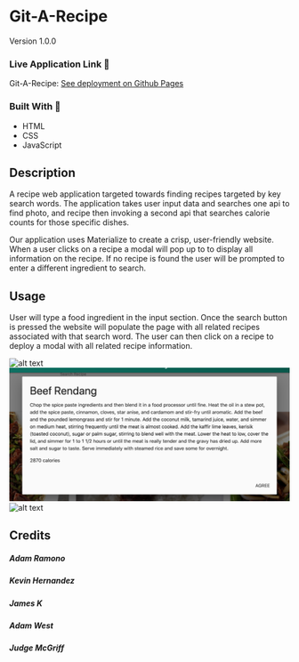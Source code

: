 
# Git-A-Recipe
Version 1.0.0

### Live Application Link 👀
Git-A-Recipe: [See deployment on Github Pages](https://adamromano89.github.io/recipe-app/)

### Built With 🧰
- HTML 
- CSS
- JavaScript

## Description

A recipe web application targeted towards finding recipes targeted by key search words. The application takes user input data and searches one api to find photo, and recipe then invoking a second api that searches calorie counts for those specific dishes. 

Our application uses Materialize to create a crisp, user-friendly website. When a user clicks on a recipe a modal will pop up to to display all information on the recipe. If no recipe is found the user will be prompted to enter a different ingredient to search. 

## Usage

User will type a food ingredient in the input section. Once the search button is pressed the website will populate the page with all related recipes associated with that search word. The user can then click on a recipe to deploy a modal with all related recipe information. 

![alt text](assets/images/Screenshots/Landing-page.png)
![alt text](assets/images/Screenshots/Recipe-modal.png)
![alt text](assets/images/Screenshots/Recipes.png)

## Credits

##### Adam Ramono
##### Kevin Hernandez
##### James K 
##### Adam West 
##### Judge McGriff
